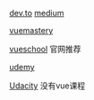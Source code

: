 [dev.to](https://dev.to/)
[medium](https://medium.com/)

[vuemastery](https://www.vuemastery.com/)

[vueschool](https://vueschool.io/)  官网推荐

[udemy](https://www.udemy.com/)

[Udacity](https://www.udacity.com/)  没有vue课程